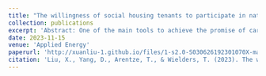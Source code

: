 ```yaml
---
title: "The willingness of social housing tenants to participate in natural gas-free heating systems project: Insights from a stated choice experiment in the Netherlands"
collection: publications
excerpt: 'Abstract: One of the main tools to achieve the promise of carbon neutrality is the energy transition. Reducing dependence on traditional liveliness and promoting the use of renewable energy drives changes in the energy sector and contributes to the energy transition. The building sector is strongly linked to energy consumption and retrofitting the building sector with natural gas energy is a positive energy efficiency strategy. This research aimed to determine the factors influencing social housing tenants in the Netherlands to participate in retrofits and to identify the differences among participants in their preferences. Using a stated choice experiment and discrete choice model, 380 effective social housing tenants in the Netherlands participated. The estimated Mixed Logit Model (MLM) reveals the preferences of social housing residents, and the Latent Class Model (LCM) indicates differences between latent groups. The results show that social housing residents are attracted by saving total housing costs, enhancing living comfort, providing a new bathroom, kitchen and toilet of individual houses and improving the neighbourhood environment. Meanwhile, they are resistant to the interference generated during the renovation process. These findings can be used to guide government and housing organisations in developing retrofit programs that align with the needs and preferences of social housing tenants.'
date: 2023-11-15
venue: 'Applied Energy'
paperurl: 'http://xuanliu-1.github.io/files/1-s2.0-S030626192301070X-main.pdf'
citation: 'Liu, X., Yang, D., Arentze, T., & Wielders, T. (2023). The willingness of social housing tenants to participate in natural gas-free heating systems project: Insights from a stated choice experiment in the Netherlands. Applied Energy, 350, 121706.'
---
```


